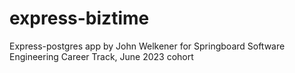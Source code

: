 # express-biztime
Express-postgres app by John Welkener for Springboard Software Engineering Career Track, June 2023 cohort
